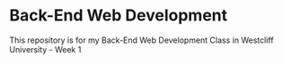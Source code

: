 # Back-End Web Development

This repository is for my Back-End Web Development Class in Westcliff University - Week 1
